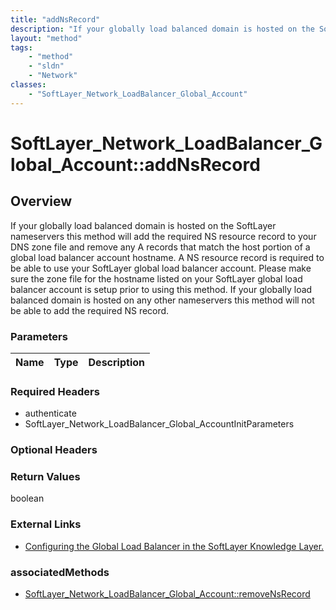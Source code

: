 ```yaml
---
title: "addNsRecord"
description: "If your globally load balanced domain is hosted on the SoftLayer nameservers this method will add the required NS resour... "
layout: "method"
tags:
    - "method"
    - "sldn"
    - "Network"
classes:
    - "SoftLayer_Network_LoadBalancer_Global_Account"
---
```

# SoftLayer_Network_LoadBalancer_Global_Account::addNsRecord
## Overview 
If your globally load balanced domain is hosted on the SoftLayer nameservers this method will add the required NS resource record to your DNS zone file and remove any A records that match the host portion of a global load balancer account hostname.  A NS resource record is required to be able to use your SoftLayer global load balancer account. Please make sure the zone file for the hostname listed on your SoftLayer global load balancer account is setup prior to using this method.  If your globally load balanced domain is hosted on any other nameservers this method will not be able to add the required NS record. 

### Parameters 
|Name | Type | Description |
| --- | --- | --- |


### Required Headers
* authenticate
* SoftLayer_Network_LoadBalancer_Global_AccountInitParameters

### Optional Headers

### Return Values
boolean

### External Links


* [Configuring the Global Load Balancer in the SoftLayer Knowledge Layer.](http://knowledgelayer.softlayer.com/questions/421/)



### associatedMethods

*  [SoftLayer_Network_LoadBalancer_Global_Account::removeNsRecord](/reference/services/SoftLayer_Network_LoadBalancer_Global_Account/removeNsRecord )

